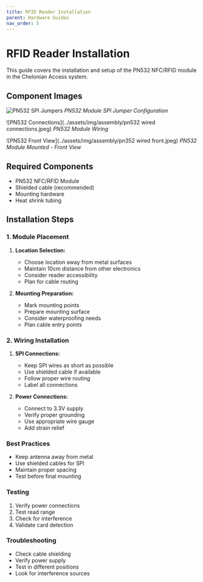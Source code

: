 ```yaml
---
title: RFID Reader Installation
parent: Hardware Guides
nav_order: 5
---
```


# RFID Reader Installation

This guide covers the installation and setup of the PN532 NFC/RFID module in the Chelonian Access system.

## Component Images

![PN532 SPI Jumpers](../assets/img/assembly/pn532-spi-jumpers.jpeg)
*PN532 Module SPI Jumper Configuration*

![PN532 Connections](../assets/img/assembly/pn532 wired connections.jpeg)
*PN532 Module Wiring*

![PN532 Front View](../assets/img/assembly/pn352 wired front.jpeg)
*PN532 Module Mounted - Front View*

## Required Components
- PN532 NFC/RFID Module
- Shielded cable (recommended)
- Mounting hardware
- Heat shrink tubing

## Installation Steps

### 1. Module Placement

1. **Location Selection:**
   - Choose location away from metal surfaces
   - Maintain 10cm distance from other electronics
   - Consider reader accessibility
   - Plan for cable routing

2. **Mounting Preparation:**
   - Mark mounting points
   - Prepare mounting surface
   - Consider waterproofing needs
   - Plan cable entry points

### 2. Wiring Installation

1. **SPI Connections:**
   - Keep SPI wires as short as possible
   - Use shielded cable if available
   - Follow proper wire routing
   - Label all connections

2. **Power Connections:**
   - Connect to 3.3V supply
   - Verify proper grounding
   - Use appropriate wire gauge
   - Add strain relief

### Best Practices
- Keep antenna away from metal
- Use shielded cables for SPI
- Maintain proper spacing
- Test before final mounting

### Testing
1. Verify power connections
2. Test read range
3. Check for interference
4. Validate card detection

### Troubleshooting
- Check cable shielding
- Verify power supply
- Test in different positions
- Look for interference sources
